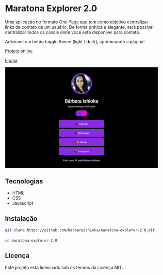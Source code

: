 # Maratona Explorer 2.0

Uma aplicação no formato One Page que tem como objetivo centralizar links de contato de um usuário. De forma prática e elegante, será possível centralizar todos os canais onde você está disponível para contato.

Adicionei um botão toggle theme (light / dark), aprimorando a página!

[Projeto online](https://barbaraishioka.github.io/maratona-explorer-2.0)

[Figma](https://www.figma.com/community/file/1125601602315782027)

![Imagem do Projeto](./img/preview.png)

## Tecnologias

- HTML
- CSS
- Javascript

## Instalação

```bash
git clone https://github.com/barbaraishioka/maratona-explorer-2.0.git

cd maratona-explorer-2.0
```

## Licença

Este projeto está licenciado sob os termos da Licença MIT.
